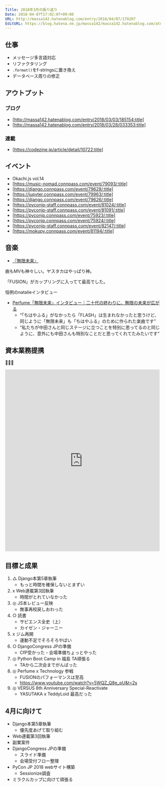 ```yaml
---
Title: 2018年3月の振り返り
Date: 2018-04-07T17:02:07+09:00
URL: http://massa142.hatenablog.com/entry/2018/04/07/170207
EditURL: https://blog.hatena.ne.jp/massa142/massa142.hatenablog.com/atom/entry/17391345971632743469
---
```


## 仕事
+ メッセージ多言語対応
+ リファクタリング
+ `.format()`をf-stringsに置き換え
+ データベース周りの修正

## アウトプット
### ブログ
* [http://massa142.hatenablog.com/entry/2018/03/03/185154:title]
* [http://massa142.hatenablog.com/entry/2018/03/28/033353:title]

### 連載
* [https://codezine.jp/article/detail/10722:title]

## イベント
+ Okachi.js vol.14
+ [https://music-nomad.connpass.com/event/79093/:title]
+ [https://django.connpass.com/event/79628/:title]
+ [https://jupyter.connpass.com/event/79963/:title]
+ [https://django.connpass.com/event/79626/:title]
+ [https://pyconjp-staff.connpass.com/event/81024/:title]
+ [https://pyconjp-staff.connpass.com/event/81091/:title]
+ [https://pyconjp.connpass.com/event/75923/:title]
+ [https://pyconjp.connpass.com/event/75924/:title]
+ [https://pyconjp-staff.connpass.com/event/82147/:title]
+ [https://mokupy.connpass.com/event/81194/:title]

## 音楽
+ [『無限未来』](https://amzn.to/2Iz8g4J)

曲もMVも神々しい。ヤスタカはやっぱり神。

「FUSION」がカップリングに入ってて最高でした。

恒例のnatalieインタビュー

*  [Perfume「無限未来」インタビュー｜二十代の終わりに、無限の未来が広がる](https://natalie.mu/music/pp/perfume13)
	* “「ちはやふる」がなかったら「FLASH」は生まれなかったと思うけど、同じように「無限未来」も「ちはやふる」のために作られた楽曲です” 
	* “私たちが中田さんと同じステージに立つことを特別に思ってるのと同じように、意外にも中田さんも特別なことだと思ってくれてたみたいです“

## 資本業務提携
🎉🎉🎉
<iframe src="https://www.facebook.com/plugins/post.php?href=https%3A%2F%2Fwww.facebook.com%2Fshinichi.tatebayashi%2Fposts%2F2123602170988776&width=500" width="500" height="589" style="border:none;overflow:hidden" scrolling="no" frameborder="0" allowTransparency="true"></iframe>


## 目標と成果
1. △ Django本第5章執筆
   + もっと時間を確保しないとまずい
1. x Web連載第3回執筆
   + 時間がとれていなかった
1. ◎ JS本レビュー反映
   + 無事再校戻しおわった
1. ○ 読書
   + サピエンス全史（上）
   + カイゼン・ジャーニー
1. x ジム再開
	+ 運動不足でそろそろやばい
1. ○ DjangoCongress JPの準備
	+ CfP受かった・会場準備ちょっとやった
1. ◎ Python Boot Camp in 福島 TA頑張る
	+ TAから二次会までがんばった 
1. ◎ Perfume x Technology 参戦
	+ FUSIONのパフォーマンスは至高
	+ https://www.youtube.com/watch?v=5WQZ_Q8e_pU&t=2s
1. ◎ VERSUS 8th Anniversary Special-Reactivate
	+ YASUTAKA x TeddyLoid 最高だった

## 4月に向けて
+ Django本第5章執筆
	+ 優先度あげて取り組む
+ Web連載第3回執筆
+ 副業案件
+ DjangoCongress JPの準備
	+ スライド準備
	+ 会場受付フロー整理
+ PyCon JP 2018 webサイト構築
	+ Sessionize調査
+ ミラクルカップに向けて頑張る
